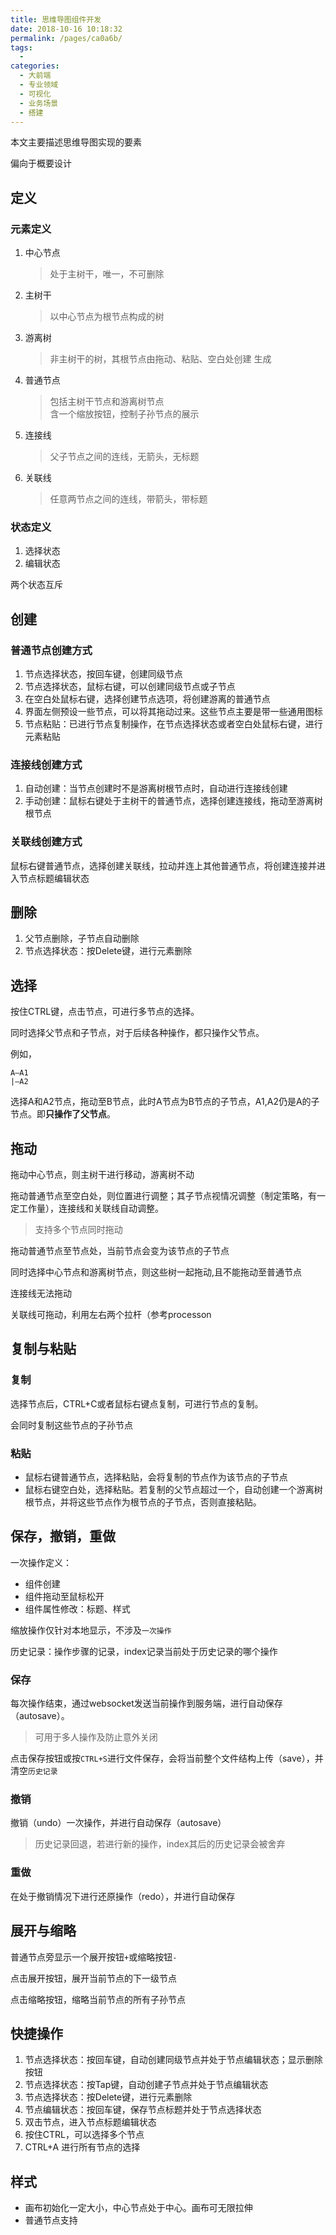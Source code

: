 ```yaml
---
title: 思维导图组件开发
date: 2018-10-16 10:18:32
permalink: /pages/ca0a6b/
tags: 
  - 
categories: 
  - 大前端
  - 专业领域
  - 可视化
  - 业务场景
  - 搭建
---
```



本文主要描述思维导图实现的要素

偏向于概要设计

<!--more-->

## 定义

### 元素定义

1. 中心节点
   > 处于主树干，唯一，不可删除
2. 主树干
   > 以中心节点为根节点构成的树 
3. 游离树
   > 非主树干的树，其根节点由拖动、粘贴、空白处创建 生成
4. 普通节点
   > 包括主树干节点和游离树节点\
   > 含一个缩放按钮，控制子孙节点的展示
5. 连接线
   > 父子节点之间的连线，无箭头，无标题 
6. 关联线
   > 任意两节点之间的连线，带箭头，带标题

### 状态定义

1. 选择状态
2. 编辑状态

两个状态互斥

## 创建

### 普通节点创建方式

1. 节点选择状态，按回车键，创建同级节点
2. 节点选择状态，鼠标右键，可以创建同级节点或子节点
3. 在空白处鼠标右键，选择创建节点选项，将创建游离的普通节点
4. 界面左侧预设一些节点，可以将其拖动过来。这些节点主要是带一些通用图标
5. 节点粘贴：已进行节点复制操作，在节点选择状态或者空白处鼠标右键，进行元素粘贴

### 连接线创建方式

1. 自动创建：当节点创建时不是游离树根节点时，自动进行连接线创建
2. 手动创建：鼠标右键处于主树干的普通节点，选择创建连接线，拖动至游离树根节点

### 关联线创建方式

鼠标右键普通节点，选择创建关联线，拉动并连上其他普通节点，将创建连接并进入节点标题编辑状态

## 删除

1. 父节点删除，子节点自动删除
2. 节点选择状态：按Delete键，进行元素删除

## 选择

按住CTRL键，点击节点，可进行多节点的选择。

同时选择父节点和子节点，对于后续各种操作，都只操作父节点。

例如，
```
A—A1
|—A2
```
选择A和A2节点，拖动至B节点，此时A节点为B节点的子节点，A1,A2仍是A的子节点。即**只操作了父节点**。

## 拖动

拖动中心节点，则主树干进行移动，游离树不动

拖动普通节点至空白处，则位置进行调整；其子节点视情况调整（制定策略，有一定工作量），连接线和关联线自动调整。
> 支持多个节点同时拖动

拖动普通节点至节点处，当前节点会变为该节点的子节点

同时选择中心节点和游离树节点，则这些树一起拖动,且不能拖动至普通节点

连接线无法拖动

关联线可拖动，利用左右两个拉杆（参考processon

## 复制与粘贴

### 复制

选择节点后，CTRL+C或者鼠标右键点复制，可进行节点的复制。

会同时复制这些节点的子孙节点

### 粘贴

- 鼠标右键普通节点，选择粘贴，会将复制的节点作为该节点的子节点
- 鼠标右键空白处，选择粘贴。若复制的父节点超过一个，自动创建一个游离树根节点，并将这些节点作为根节点的子节点，否则直接粘贴。

## 保存，撤销，重做

一次操作定义：
- 组件创建
- 组件拖动至鼠标松开
- 组件属性修改：标题、样式

缩放操作仅针对本地显示，不涉及`一次操作`

历史记录：操作步骤的记录，index记录当前处于历史记录的哪个操作

### 保存

每次操作结束，通过websocket发送当前操作到服务端，进行自动保存（autosave）。
> 可用于多人操作及防止意外关闭

点击保存按钮或按`CTRL+S`进行文件保存，会将当前整个文件结构上传（save），并清空`历史记录`

### 撤销

撤销（undo）一次操作，并进行自动保存（autosave）
> 历史记录回退，若进行新的操作，index其后的历史记录会被舍弃

### 重做

在处于撤销情况下进行还原操作（redo），并进行自动保存

## 展开与缩略

普通节点旁显示一个展开按钮`+`或缩略按钮`-` 

点击展开按钮，展开当前节点的下一级节点

点击缩略按钮，缩略当前节点的所有子孙节点

## 快捷操作

1. 节点选择状态：按回车键，自动创建同级节点并处于节点编辑状态；显示删除按钮
2. 节点选择状态：按Tap键，自动创建子节点并处于节点编辑状态
3. 节点选择状态：按Delete键，进行元素删除
4. 节点编辑状态：按回车键，保存节点标题并处于节点选择状态
5. 双击节点，进入节点标题编辑状态
6. 按住CTRL，可以选择多个节点
7. CTRL+A 进行所有节点的选择

## 样式

- 画布初始化一定大小，中心节点处于中心。画布可无限拉伸
- 普通节点支持